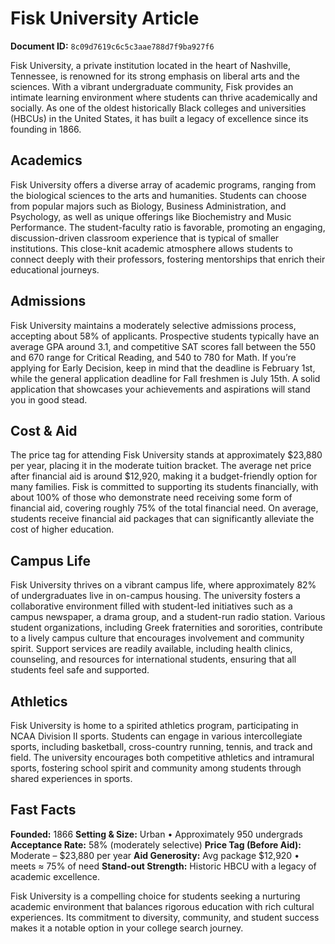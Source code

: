# Fisk University Article

**Document ID:** `8c09d7619c6c5c3aae788d7f9ba927f6`

Fisk University, a private institution located in the heart of Nashville, Tennessee, is renowned for its strong emphasis on liberal arts and the sciences. With a vibrant undergraduate community, Fisk provides an intimate learning environment where students can thrive academically and socially. As one of the oldest historically Black colleges and universities (HBCUs) in the United States, it has built a legacy of excellence since its founding in 1866.

## Academics
Fisk University offers a diverse array of academic programs, ranging from the biological sciences to the arts and humanities. Students can choose from popular majors such as Biology, Business Administration, and Psychology, as well as unique offerings like Biochemistry and Music Performance. The student-faculty ratio is favorable, promoting an engaging, discussion-driven classroom experience that is typical of smaller institutions. This close-knit academic atmosphere allows students to connect deeply with their professors, fostering mentorships that enrich their educational journeys.

## Admissions
Fisk University maintains a moderately selective admissions process, accepting about 58% of applicants. Prospective students typically have an average GPA around 3.1, and competitive SAT scores fall between the 550 and 670 range for Critical Reading, and 540 to 780 for Math. If you’re applying for Early Decision, keep in mind that the deadline is February 1st, while the general application deadline for Fall freshmen is July 15th. A solid application that showcases your achievements and aspirations will stand you in good stead.

## Cost & Aid
The price tag for attending Fisk University stands at approximately $23,880 per year, placing it in the moderate tuition bracket. The average net price after financial aid is around $12,920, making it a budget-friendly option for many families. Fisk is committed to supporting its students financially, with about 100% of those who demonstrate need receiving some form of financial aid, covering roughly 75% of the total financial need. On average, students receive financial aid packages that can significantly alleviate the cost of higher education.

## Campus Life
Fisk University thrives on a vibrant campus life, where approximately 82% of undergraduates live in on-campus housing. The university fosters a collaborative environment filled with student-led initiatives such as a campus newspaper, a drama group, and a student-run radio station. Various student organizations, including Greek fraternities and sororities, contribute to a lively campus culture that encourages involvement and community spirit. Support services are readily available, including health clinics, counseling, and resources for international students, ensuring that all students feel safe and supported.

## Athletics
Fisk University is home to a spirited athletics program, participating in NCAA Division II sports. Students can engage in various intercollegiate sports, including basketball, cross-country running, tennis, and track and field. The university encourages both competitive athletics and intramural sports, fostering school spirit and community among students through shared experiences in sports.

## Fast Facts
**Founded:** 1866
**Setting & Size:** Urban • Approximately 950 undergrads
**Acceptance Rate:** 58% (moderately selective)
**Price Tag (Before Aid):** Moderate – $23,880 per year
**Aid Generosity:** Avg package $12,920 • meets ≈ 75% of need
**Stand-out Strength:** Historic HBCU with a legacy of academic excellence.

Fisk University is a compelling choice for students seeking a nurturing academic environment that balances rigorous education with rich cultural experiences. Its commitment to diversity, community, and student success makes it a notable option in your college search journey.

